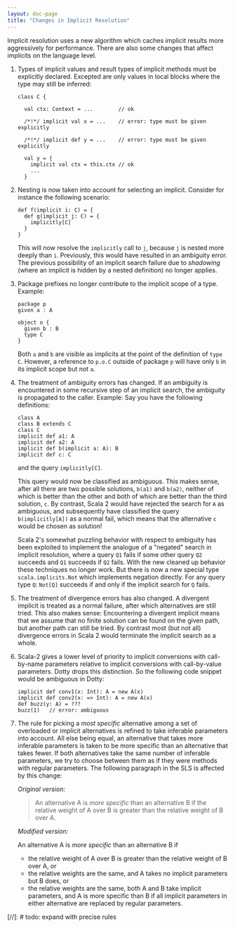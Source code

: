 ```yaml
---
layout: doc-page
title: "Changes in Implicit Resolution"
---
```


Implicit resolution uses a new algorithm which caches implicit results
more aggressively for performance. There are also some changes that
affect implicits on the language level.

 1. Types of implicit values and result types of implicit methods
    must be explicitly declared. Excepted are only values in local blocks
    where the type may still be inferred:

        class C {

          val ctx: Context = ...        // ok

          /*!*/ implicit val x = ...    // error: type must be given explicitly

          /*!*/ implicit def y = ...    // error: type must be given explicitly

          val y = {
            implicit val ctx = this.ctx // ok
            ...
          }

 2. Nesting is now taken into account for selecting an implicit.
    Consider for instance the following scenario:

        def f(implicit i: C) = {
          def g(implicit j: C) = {
            implicitly[C]
          }
        }

    This will now resolve the `implicitly` call to `j`, because `j` is nested
    more deeply than `i`. Previously, this would have resulted in an
    ambiguity error. The previous possibility of an implicit search failure
    due to _shadowing_ (where an implicit is hidden by a nested definition)
    no longer applies.

 3. Package prefixes no longer contribute to the implicit scope of a type.
    Example:

        package p
        given a : A

        object o {
          given b : B
          type C
        }

    Both `a` and `b` are visible as implicits at the point of the definition
    of `type C`. However, a reference to `p.o.C` outside of package `p` will
    have only `b` in its implicit scope but not `a`.

 4. The treatment of ambiguity errors has changed. If an ambiguity is encountered
    in some recursive step of an implicit search, the ambiguity is propagated to the caller.
    Example: Say you have the following definitions:

        class A
        class B extends C
        class C
        implicit def a1: A
        implicit def a2: A
        implicit def b(implicit a: A): B
        implicit def c: C

    and the query `implicitly[C]`.

    This query would now be classified as ambiguous. This makes sense, after all
    there are two possible solutions, `b(a1)` and `b(a2)`, neither of which is better
    than the other and both of which are better than the third solution, `c`.
    By contrast, Scala 2 would have rejected the search for `A` as
    ambiguous, and subsequently have classified the query `b(implicitly[A])` as a normal fail,
    which means that the alternative `c` would be chosen as solution!

    Scala 2's somewhat puzzling behavior with respect to ambiguity has been exploited to implement
    the analogue of a "negated" search in implicit resolution, where a query `Q1` fails if some
    other query `Q2` succeeds and `Q1` succeeds if `Q2` fails. With the new cleaned up behavior
    these techniques no longer work. But there is now a new special type `scala.implicits.Not`
    which implements negation directly. For any query type `Q`: `Not[Q]` succeeds if and only if
    the implicit search for `Q` fails.

 5. The treatment of divergence errors has also changed. A divergent implicit is
    treated as a normal failure, after which alternatives are still tried. This also makes
    sense: Encountering a divergent implicit means that we assume that no finite
    solution can be found on the given path, but another path can still be tried. By contrast
    most (but not all) divergence errors in Scala 2 would terminate the implicit
    search as a whole.

 6. Scala-2 gives a lower level of priority to implicit conversions with call-by-name
    parameters relative to implicit conversions with call-by-value parameters. Dotty
    drops this distinction. So the following code snippet would be ambiguous in Dotty:

        implicit def conv1(x: Int): A = new A(x)
        implicit def conv2(x: => Int): A = new A(x)
        def buzz(y: A) = ???
        buzz(1)   // error: ambiguous

 7. The rule for picking a _most specific_ alternative among a set of overloaded or implicit
    alternatives is refined to take inferable parameters into account. All else
    being equal, an alternative that takes more inferable parameters is taken to be more specific
    than an alternative that takes fewer. If both alternatives take the same number of
    inferable parameters, we try to choose between them as if they were methods with regular parameters.
    The following paragraph in the SLS is affected by this change:

    _Original version:_

    > An alternative A is _more specific_ than an alternative B if the relative weight of A over B is greater than the relative weight of B over A.

    _Modified version:_

    An alternative A is _more specific_ than an alternative B if

     - the relative weight of A over B is greater than the relative weight of B over A, or
     - the relative weights are the same, and A takes no implicit parameters but B does, or
     - the relative weights are the same, both A and B take implicit parameters, and
       A is more specific than B if all implicit parameters in either alternative are
       replaced by regular parameters.

[//]: # todo: expand with precise rules
